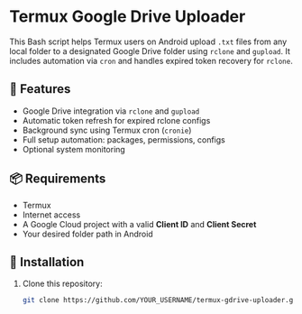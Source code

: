 # Termux Google Drive Uploader

This Bash script helps Termux users on Android upload `.txt` files from any local folder to a designated Google Drive folder using `rclone` and `gupload`. It includes automation via `cron` and handles expired token recovery for `rclone`.

## 🔧 Features

- Google Drive integration via `rclone` and `gupload`
- Automatic token refresh for expired rclone configs
- Background sync using Termux cron (`cronie`)
- Full setup automation: packages, permissions, configs
- Optional system monitoring

## 📦 Requirements

- Termux
- Internet access
- A Google Cloud project with a valid **Client ID** and **Client Secret**
- Your desired folder path in Android

## 🚀 Installation

1. Clone this repository:
   ```bash
   git clone https://github.com/YOUR_USERNAME/termux-gdrive-uploader.git
